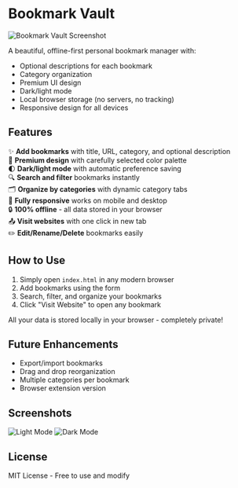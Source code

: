 # Bookmark Vault

![Bookmark Vault Screenshot]()

A beautiful, offline-first personal bookmark manager with:
- Optional descriptions for each bookmark
- Category organization
- Premium UI design
- Dark/light mode
- Local browser storage (no servers, no tracking)
- Responsive design for all devices

## Features

✨ **Add bookmarks** with title, URL, category, and optional description  
🎨 **Premium design** with carefully selected color palette  
🌓 **Dark/light mode** with automatic preference saving  
🔍 **Search and filter** bookmarks instantly  
🗂 **Organize by categories** with dynamic category tabs  
📱 **Fully responsive** works on mobile and desktop  
🔒 **100% offline** - all data stored in your browser  
📤 **Visit websites** with one click in new tab  
✏️ **Edit/Rename/Delete** bookmarks easily  

## How to Use

1. Simply open `index.html` in any modern browser
2. Add bookmarks using the form
3. Search, filter, and organize your bookmarks
4. Click "Visit Website" to open any bookmark

All your data is stored locally in your browser - completely private!

## Future Enhancements

- Export/import bookmarks
- Drag and drop reorganization
- Multiple categories per bookmark
- Browser extension version

## Screenshots

![Light Mode](<img width="256" height="573" alt="image" src="https://github.com/user-attachments/assets/0bce7bb7-6af3-4052-8d61-ee2936a9b06d" />)
![Dark Mode](screenshot-dark.png)

## License

MIT License - Free to use and modify
